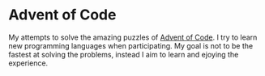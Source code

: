 # Advent of Code
My attempts to solve the amazing puzzles of [Advent of Code](https://adventofcode.com).
I try to learn new programming languages when participating. My goal is not to be the fastest at solving the problems, instead I aim to learn and ejoying the experience.

